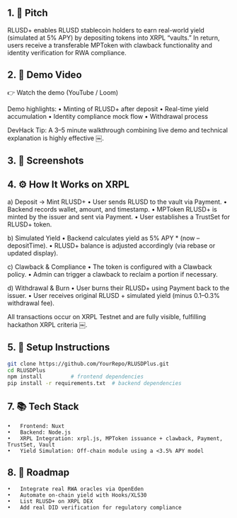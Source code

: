 ## 1. 🎯 Pitch

RLUSD+ enables RLUSD stablecoin holders to earn real-world yield (simulated at 5% APY) by depositing tokens into XRPL “vaults.” In return, users receive a transferable MPToken with clawback functionality and identity verification for RWA compliance.

## 2. 🎥 Demo Video

👉 Watch the demo (YouTube / Loom)

Demo highlights:
	•	Minting of RLUSD+ after deposit
	•	Real-time yield accumulation
	•	Identity compliance mock flow
	•	Withdrawal process

DevHack Tip: A 3–5 minute walkthrough combining live demo and technical explanation is highly effective  ￼.

## 3. 📸 Screenshots

## 4. ⚙️ How It Works on XRPL

a) Deposit → Mint RLUSD+
	•	User sends RLUSD to the vault via Payment.
	•	Backend records wallet, amount, and timestamp.
	•	MPToken RLUSD+ is minted by the issuer and sent via Payment.
	•	User establishes a TrustSet for RLUSD+ token.

b) Simulated Yield
	•	Backend calculates yield as 5% APY * (now – depositTime).
	•	RLUSD+ balance is adjusted accordingly (via rebase or updated display).

c) Clawback & Compliance
	•	The token is configured with a Clawback policy.
	•	Admin can trigger a clawback to reclaim a portion if necessary.

d) Withdrawal & Burn
	•	User burns their RLUSD+ using Payment back to the issuer.
	•	User receives original RLUSD + simulated yield (minus 0.1–0.3% withdrawal fee).

All transactions occur on XRPL Testnet and are fully visible, fulfilling hackathon XRPL criteria  ￼.


## 5. 🧪 Setup Instructions
```bash
git clone https://github.com/YourRepo/RLUSDPlus.git
cd RLUSDPlus
npm install         # frontend dependencies
pip install -r requirements.txt  # backend dependencies
```

## 7. 📚 Tech Stack
	•	Frontend: Nuxt
	•	Backend: Node.js 
	•	XRPL Integration: xrpl.js, MPToken issuance + clawback, Payment, TrustSet, Vault
	•	Yield Simulation: Off-chain module using a <3.5% APY model


## 8. 🚀 Roadmap
	•	Integrate real RWA oracles via OpenEden
	•	Automate on-chain yield with Hooks/XLS30
	•	List RLUSD+ on XRPL DEX
	•	Add real DID verification for regulatory compliance
